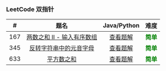 ### LeetCode 双指针

|  #   |                             题名                             |                     Java/Python                     |                   难度                    |
| :--: | :----------------------------------------------------------: | :-------------------------------------------------: | :---------------------------------------: |
| 167  | [两数之和 II - 输入有序数组](https://leetcode-cn.com/problems/two-sum-ii-input-array-is-sorted/) | [查看题解](167-two-sum-ii-input-array-is-sorted.md) | <strong style="color:green">简单</strong> |
| 345  | [反转字符串中的元音字母](https://leetcode-cn.com/problems/reverse-vowels-of-a-string/) |    [查看题解](345-reverse-vowels-of-a-string.md)    | <strong style="color:green">简单</strong> |
| 633  | [平方数之和](https://leetcode-cn.com/problems/sum-of-square-numbers/) |        [查看题解](633-sum-of-square-numbers)        | <strong style="color:green">简单</strong> |

